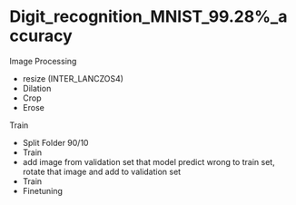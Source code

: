 # Digit_recognition_MNIST_99.28%_accuracy
Image Processing
- resize (INTER_LANCZOS4)
- Dilation
- Crop
- Erose

Train
- Split Folder 90/10
- Train
- add image from validation set that model predict wrong to train set, rotate that image and add to validation set
- Train
- Finetuning
